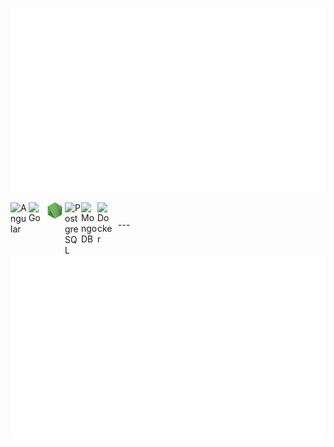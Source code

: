 ![](https://raw.githubusercontent.com/vitormmatos/github-stats/master/generated/overview.svg#gh-dark-mode-only)

<main style="padding-bottom: 10px">

<a href="https://angular.io/">
    <img align="left" alt="Angular" width="26px" style="margin-right: 3px" 
    src="https://upload.wikimedia.org/wikipedia/commons/c/cf/Angular_full_color_logo.svg" 
    />
</a>

<a href="https://go.dev/">
    <img align="left" alt="Go" width="26px" style="margin-right: 3px" src="https://img.icons8.com/color/452/golang.png"/>
</a>

<a href="https://nodejs.org/">
    <img align="left" alt="Node" width="26px" style="margin-right: 3px" src="https://raw.githubusercontent.com/github/explore/80688e429a7d4ef2fca1e82350fe8e3517d3494d/topics/nodejs/nodejs.png"/>
</a>

<a href="https://www.postgresql.org/">
    <img align="left" alt="PostgreSQL" width="26px" src="https://upload.wikimedia.org/wikipedia/commons/thumb/2/29/Postgresql_elephant.svg/1200px-Postgresql_elephant.svg.png"/>
</a>

<a href="https://www.mongodb.com/">
    <img align="left" alt="MongoDB" width="26px" src="https://cdn.worldvectorlogo.com/logos/mongodb-icon-1.svg"/>
</a>

<a href="https://www.docker.com/">
    <img align="left"alt="Docker" width="26px" style="margin-right: 7px" src="https://cdn-icons-png.flaticon.com/512/919/919853.png"/>
</a>

</main>
<br>
---

![](https://raw.githubusercontent.com/vitormmatos/github-stats/master/generated/languages.svg#gh-dark-mode-only)
